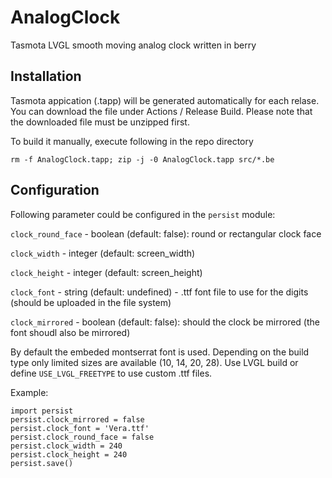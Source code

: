 # AnalogClock
Tasmota LVGL smooth moving analog clock written in berry
## Installation
Tasmota appication (.tapp) will be generated automatically for each relase. You can download the file under Actions / Release Build. Please note that the downloaded file must be unzipped first.

To build it manually, execute following in the repo directory
```
rm -f AnalogClock.tapp; zip -j -0 AnalogClock.tapp src/*.be
```
## Configuration
Following parameter could be configured in the `persist` module:

`clock_round_face` - boolean (default: false): round or rectangular clock face

`clock_width` - integer (default: screen_width)

`clock_height` - integer (default: screen_height)

`clock_font` - string (default: undefined) - .ttf font file to use for the digits (should be uploaded in the file system)

`clock_mirrored` - boolean (default: false): should the clock be mirrored (the font shoudl also be mirrored)

By default the embeded montserrat font is used. Depending on the build type only limited sizes are available (10, 14, 20, 28). 
Use LVGL build or define `USE_LVGL_FREETYPE` to use custom .ttf files.

Example:
```
import persist
persist.clock_mirrored = false
persist.clock_font = 'Vera.ttf'
persist.clock_round_face = false
persist.clock_width = 240
persist.clock_height = 240
persist.save()
```
